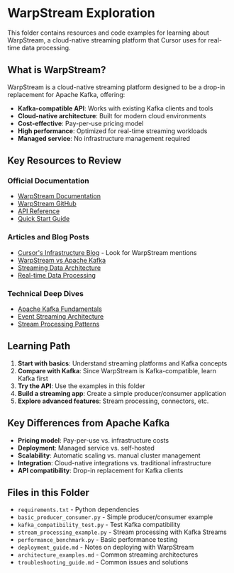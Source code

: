 # WarpStream Exploration

This folder contains resources and code examples for learning about WarpStream, a cloud-native streaming platform that Cursor uses for real-time data processing.

## What is WarpStream?

WarpStream is a cloud-native streaming platform designed to be a drop-in replacement for Apache Kafka, offering:

- **Kafka-compatible API**: Works with existing Kafka clients and tools
- **Cloud-native architecture**: Built for modern cloud environments
- **Cost-effective**: Pay-per-use pricing model
- **High performance**: Optimized for real-time streaming workloads
- **Managed service**: No infrastructure management required

## Key Resources to Review

### Official Documentation
- [WarpStream Documentation](https://docs.warpstream.com/)
- [WarpStream GitHub](https://github.com/warpstreamlabs/warpstream)
- [API Reference](https://docs.warpstream.com/api)
- [Quick Start Guide](https://docs.warpstream.com/quickstart)

### Articles and Blog Posts
- [Cursor's Infrastructure Blog](https://cursor.sh/blog) - Look for WarpStream mentions
- [WarpStream vs Apache Kafka](https://docs.warpstream.com/comparisons/kafka)
- [Streaming Data Architecture](https://www.confluent.io/blog/kafka-streams-tables-part-1-event-streaming/)
- [Real-time Data Processing](https://www.databricks.com/blog/2020/01/30/what-is-stream-processing.html)

### Technical Deep Dives
- [Apache Kafka Fundamentals](https://kafka.apache.org/documentation/)
- [Event Streaming Architecture](https://www.confluent.io/blog/event-streaming-architecture/)
- [Stream Processing Patterns](https://www.oreilly.com/library/view/streaming-systems/9781491983867/)

## Learning Path

1. **Start with basics**: Understand streaming platforms and Kafka concepts
2. **Compare with Kafka**: Since WarpStream is Kafka-compatible, learn Kafka first
3. **Try the API**: Use the examples in this folder
4. **Build a streaming app**: Create a simple producer/consumer application
5. **Explore advanced features**: Stream processing, connectors, etc.

## Key Differences from Apache Kafka

- **Pricing model**: Pay-per-use vs. infrastructure costs
- **Deployment**: Managed service vs. self-hosted
- **Scalability**: Automatic scaling vs. manual cluster management
- **Integration**: Cloud-native integrations vs. traditional infrastructure
- **API compatibility**: Drop-in replacement for Kafka clients

## Files in this Folder

- `requirements.txt` - Python dependencies
- `basic_producer_consumer.py` - Simple producer/consumer example
- `kafka_compatibility_test.py` - Test Kafka compatibility
- `stream_processing_example.py` - Stream processing with Kafka Streams
- `performance_benchmark.py` - Basic performance testing
- `deployment_guide.md` - Notes on deploying with WarpStream
- `architecture_examples.md` - Common streaming architectures
- `troubleshooting_guide.md` - Common issues and solutions 
